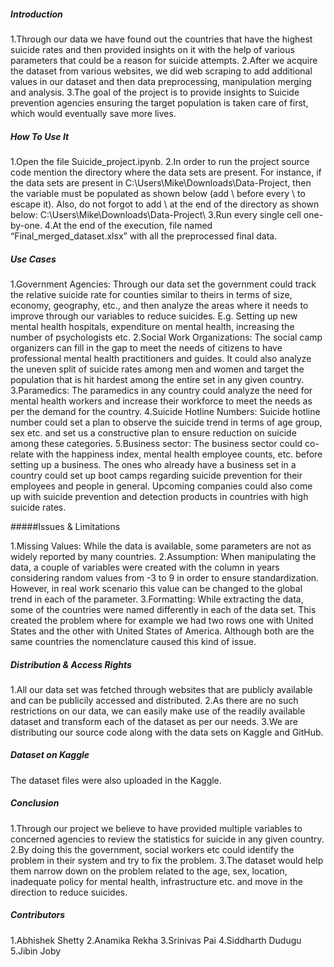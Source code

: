 ##### Introduction

1.Through our data we have found out the countries that have the highest suicide rates and then provided insights on it with the help of various parameters that could be a reason for suicide attempts.
2.After we acquire the dataset from various websites, we did web scraping to add additional values in our dataset and then data preprocessing, manipulation merging and analysis.
3.The goal of the project is to provide insights to Suicide prevention agencies ensuring the target population is taken care of first, which would eventually save more lives.

##### How To Use It

1.Open the file Suicide_project.ipynb.
2.In order to run the project source code mention the directory where the data sets are present.
For instance, if the data sets are present in C:\Users\Mike\Downloads\Data-Project, then the variable must be populated as shown below (add \ before every \ to escape it). Also, do not forgot to add \\ at the end of the directory as shown below:
C:\\Users\\Mike\\Downloads\\Data-Project\\
3.Run every single cell one-by-one.
4.At the end of the execution, file named “Final_merged_dataset.xlsx” with all the preprocessed final data.


##### Use Cases

1.Government Agencies: Through our data set the government could track the relative suicide rate for counties similar to theirs in terms of size, economy, geography, etc., and then analyze the areas where it needs to improve through our variables to reduce suicides. E.g. Setting up new mental health hospitals, expenditure on mental health, increasing the number of psychologists etc. 
2.Social Work Organizations: The social camp organizers can fill in the gap to meet the needs of citizens to have professional mental health practitioners and guides. It could also analyze the uneven split of suicide rates among men and women and target the population that is hit hardest among the entire set in any given country.
3.Paramedics: The paramedics in any country could analyze the need for mental health workers and increase their workforce to meet the needs as per the demand for the country.
4.Suicide Hotline Numbers: Suicide hotline number could set a plan to observe the suicide trend in terms of age group, sex etc. and set us a constructive plan to ensure reduction on suicide among these categories. 
5.Business sector: The business sector could co-relate with the happiness index, mental health employee counts, etc. before setting up a business. The ones who already have a business set in a country could set up boot camps regarding suicide prevention for their employees and people in general. Upcoming companies could also come up with suicide prevention and detection products in countries with high suicide rates.

#####Issues & Limitations

1.Missing Values: While the data is available, some parameters are not as widely reported by many countries.
2.Assumption: When manipulating the data, a couple of variables were created with the column in years considering random values from -3 to 9 in order to ensure standardization. However, in real work scenario this value can be changed to the global trend in each of the parameter. 
3.Formatting: While extracting the data, some of the countries were named differently in each of the data set. This created the problem where for example we had two rows one with United States and the other with United States of America. Although both are the same countries the nomenclature caused this kind of issue. 

##### Distribution & Access Rights

1.All our data set was fetched through websites that are publicly available and can be publicily accessed and distributed.
2.As there are no such restrictions on our data, we can easily make use of the readily available dataset and transform each of the dataset as per our needs. 
3.We are distributing our source code along with the data sets on Kaggle and GitHub.

##### Dataset on Kaggle
The dataset files were also uploaded in the Kaggle.

##### Conclusion
1.Through our project we believe to have provided multiple variables to concerned agencies to review the statistics for suicide in any given country.
2.By doing this the government, social workers etc could identify the problem in their system and try to fix the problem.
3.The dataset would help them narrow down on the problem related to the age, sex, location, inadequate policy for mental health, infrastructure etc. and move in the direction to reduce suicides. 

##### Contributors 
1.Abhishek Shetty
2.Anamika Rekha
3.Srinivas Pai
4.Siddharth Dudugu
5.Jibin Joby


   
